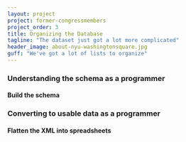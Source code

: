```yaml
---
layout: project
project: former-congressmembers
project_order: 3
title: Organizing the Database
tagline: "The dataset just got a lot more complicated"
header_image: about-nyu-washingtonsquare.jpg
guff: "We've got a lot of lists to organize"
---
```




### Understanding the schema as a programmer

#### Build the schema


### Converting to usable data as a programmer

#### Flatten the XML into spreadsheets


